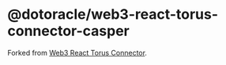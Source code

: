 # @dotoracle/web3-react-torus-connector-casper

Forked from [Web3 React Torus Connector](https://www.npmjs.com/package/@web3-react/torus-connector).
